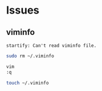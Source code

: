 # Issues

## viminfo

```log
startify: Can't read viminfo file.
```

```sh
sudo rm ~/.viminfo
```

```sh
vim
:q
```

```sh
touch ~/.viminfo
```
